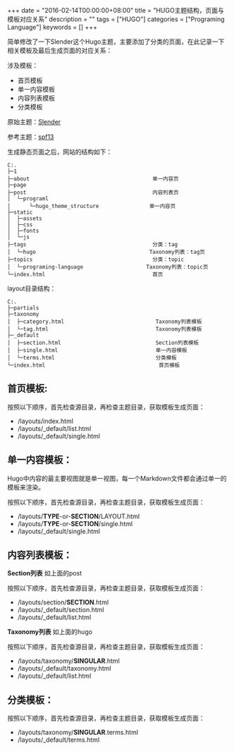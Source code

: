 +++
date = "2016-02-14T00:00:00+08:00"
title = "HUGO主题结构，页面与模板对应关系"
description = ""
tags = ["HUGO"]
categories = ["Programing Language"]
keywords = []
+++

简单修改了一下Slender这个Hugo主题，主要添加了分类的页面，在此记录一下相关模板及最后生成页面的对应关系：

涉及模板：

* 首页模板
* 单一内容模板
* 内容列表模板
* 分类模板

原始主题：[Slender](http://crimsonray.github.io/slender/)

参考主题：[spf13](https://github.com/spf13/spf13.com)

<!--more-->
生成静态页面之后，网站的结构如下：

>
```
C:.
├─1
├─about                                       单一内容页
├─page
├─post                                        内容列表页
│  └─programl
│      └─hugo_theme_structure                单一内容页
├─static
│  ├─assets
│  ├─css
│  ├─fonts
│  └─js
├─tags                                        分类：tag
│  └─hugo                                    Taxonomy列表：tag页
├─topics                                      分类：topic
│  └─programing-language	                Taxonomy列表：topic页
└─index.html                                  首页
```

layout目录结构：

>
```
C:.
├─partials
├─taxonomy
│  ├─category.html                             Taxonomy列表模板
│  └─tag.html                                  Taxonomy列表模板
├─_default
│  ├─section.html                              Section列表模板
│  ├─single.html                               单一内容模板
│  └─terms.html                                分类模板
└─index.html                                    首页模板
```

首页模板:
---  
按照以下顺序，首先检查源目录，再检查主题目录，获取模板生成页面：

* /layouts/index.html
* /layouts/_default/list.html
* /layouts/_default/single.html


单一内容模板：
---
Hugo中内容的最主要视图就是单一视图，每一个Markdown文件都会通过单一的模板来渲染。

按照以下顺序，首先检查源目录，再检查主题目录，获取模板生成页面：

* /layouts/**TYPE**-or-**SECTION**/LAYOUT.html
* /layouts/**TYPE**-or-**SECTION**/single.html
* /layouts/_default/single.html

内容列表模板：
---
**Section列表**  如上面的post

按照以下顺序，首先检查源目录，再检查主题目录，获取模板生成页面：

* /layouts/section/**SECTION**.html
* /layouts/_default/section.html
* /layouts/_default/list.html

**Taxonomy列表** 如上面的hugo

按照以下顺序，首先检查源目录，再检查主题目录，获取模板生成页面：

* /layouts/taxonomy/**SINGULAR**.html
* /layouts/_default/taxonomy.html
* /layouts/_default/list.html

分类模板：
---
按照以下顺序，首先检查源目录，再检查主题目录，获取模板生成页面：

* /layouts/taxonomy/**SINGULAR**.terms.html
* /layouts/_default/terms.html